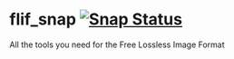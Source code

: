 # flif_snap [![Snap Status](https://build.snapcraft.io/badge/nm17/flif_snap.svg)](https://build.snapcraft.io/user/nm17/flif_snap)
All the tools you need for the Free Lossless Image Format
